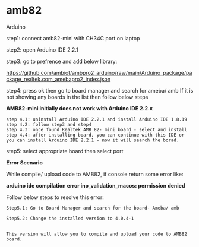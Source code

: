 # amb82
Arduino

step1: connect amb82-mini with CH34C port on laptop

step2: open Arduino IDE 2.2.1

step3: go to prefrence and add below library:

  https://github.com/ambiot/ambpro2_arduino/raw/main/Arduino_package/package_realtek.com_amebapro2_index.json

step4: press ok then go to board manager and search for ameba/ amb 
  If it is not showing any boards in the list then follow below steps

  **AMB82-mini initially does not work with Arduino IDE 2.2.x**

    step 4.1: uninstall Arduino IDE 2.2.1 and install Arduino IDE 1.8.19
    step 4.2: follow step3 and step4
    step 4.3: once found Realtek AMB 82- mini board - select and install
    step 4.4: after installing board, you can continue with this IDE or you can install Arduino IDE 2.2.1 - now it will search the borad.

step5: select appropriate board then select port

**Error Scenario**
  
  While compile/ upload code to AMB82, if console return some error like: 
    
  **arduino ide compilation error ino_validation_macos: permission denied**

  Follow below steps to resolve this error:
  
    Step5.1: Go to Board Manager and search for the board- Ameba/ amb
    
    Step5.2: Change the installed version to 4.0.4-1

    
    This version will allow you to compile and upload your code to AMB82 board.

    

